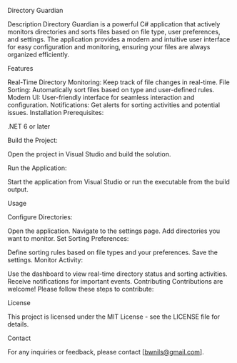 ﻿Directory Guardian

Description
Directory Guardian is a powerful C# application that actively monitors directories and sorts files based on file type, user preferences, and settings. The application provides a modern and intuitive user interface for easy configuration and monitoring, ensuring your files are always organized efficiently.

Features

Real-Time Directory Monitoring: Keep track of file changes in real-time.
File Sorting: Automatically sort files based on type and user-defined rules.
Modern UI: User-friendly interface for seamless interaction and configuration.
Notifications: Get alerts for sorting activities and potential issues.
Installation
Prerequisites:

.NET 6 or later

Build the Project:

Open the project in Visual Studio and build the solution.

Run the Application:

Start the application from Visual Studio or run the executable from the build output.

Usage

Configure Directories:

Open the application.
Navigate to the settings page.
Add directories you want to monitor.
Set Sorting Preferences:

Define sorting rules based on file types and your preferences.
Save the settings.
Monitor Activity:

Use the dashboard to view real-time directory status and sorting activities.
Receive notifications for important events.
Contributing
Contributions are welcome! Please follow these steps to contribute:

License

This project is licensed under the MIT License - see the LICENSE file for details.

Contact

For any inquiries or feedback, please contact [bwnils@gmail.com].